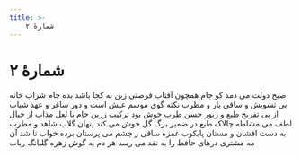 ```yaml
---
title: >-
    شمارهٔ ۲
---
```

# شمارهٔ ۲

صبح دولت می دمد کو جام همچون آفتاب
فرصتی زین به کجا باشد بده جام شراب
خانه بی تشویش و ساقی یار و مطرب نکته گوی
موسم عیش است و دور ساغر و عهد شباب 
از پی تفریح طبع و زیور حسن طرب
خوش بود ترکیب زرین جام با لعل مذاب 
از خیال لطف می مشاطه چالاک طبع
در ضمیر برگ گل خوش می کند پنهان گلاب 
شاهد و مطرب به دست افشان و مستان پایکوب
غمزه ساقی ز چشم می پرستان برده خواب 
تا شد آن مه مشتری درهای حافظ را به نقد
می رسد هر دم به گوش زهره گلبانگ رباب
